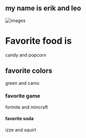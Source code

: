 ## my name is erik and leo
![images](https://user-images.githubusercontent.com/59803854/76440425-d5fdb780-638b-11ea-91cb-2bc0e7b8f24b.jpg)

# Favorite food is
candy and popcorn

## favorite colors
green and camo

### favorite game 
fortnite and mincraft

#### favorite soda 
izze and squirt
